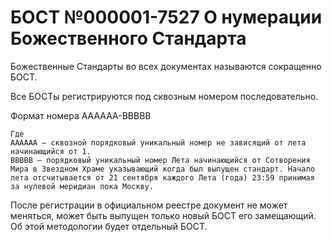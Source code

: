 # БОСТ №000001-7527 О нумерации Божественного Стандарта

Божественные Стандарты во всех документах называются сокращенно БОСТ.

Все БОСТы регистрируются под сквозным номером последовательно.

Формат номера AAAAAA-BBBBB

```
Где 
AAAAAA – сквозной порядковый уникальный номер не зависящий от лета начинающийся от 1.
BBBBB – порядковый уникальный номер Лета начинающийся от Сотворения Мира в Звездном Храме указывающий когда был выпущен стандарт. Начало лета отсчитывается от 21 сентября каждого Лета (года) 23:59 принимая за нулевой меридиан пока Москву.
```

После регистрации в официальном реестре документ не может меняться, может быть выпущен только новый БОСТ его замещающий. Об этой методологии будет отдельный БОСТ.
